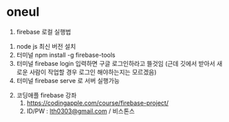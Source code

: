# oneul
1. firebase 로컬 실행법
  1) node js 최신 버전 설치
  2) 터미널 npm install -g firebase-tools
  3) 터미널 firebase login 입력하면 구글 로그인하라고 뜰것임 (근데 깃에서 받아서 새로운 사람이 작업할 경우 로그인 해야하는지는 모르겠음)
  4) 터미널 firebase serve 로 서버 실행가능

2. 코딩애플 firebase 강좌
   1) https://codingapple.com/course/firebase-project/
   2) ID/PW : lth0303@gmail.com / 비스톤스
